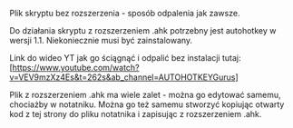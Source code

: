 Plik skryptu bez rozszerzenia - sposób odpalenia jak zawsze.

Do działania skryptu z rozszerzeniem .ahk potrzebny jest autohotkey w wersji 1.1. Niekoniecznie musi być zainstalowany. 

Link do wideo YT jak go ściągnąć i odpalić bez instalacji tutaj: 
[https://www.youtube.com/watch?v=VEV9mzXz4Es&t=262s&ab_channel=AUTOHOTKEYGurus]


Plik z rozszerzeniem .ahk ma wiele zalet - można go edytować samemu, chociażby w notatniku. Można go też samemu stworzyć kopiując otwarty kod z tej strony do pliku notatnika i zapisując z rozszerzeniem .ahk. 
